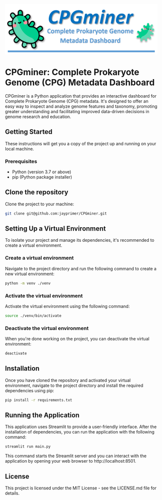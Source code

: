 ![CPGminer: Complete Prokaryote Genome (CPG) Metadata Dashboard](/images/CPGlogo1.png)

# CPGminer: Complete Prokaryote Genome (CPG) Metadata Dashboard
CPGminer is a Python application that provides an interactive dashboard for Complete Prokaryote Genome (CPG) metadata. It's designed to offer an easy way to inspect and analyze genome features and taxonomy, promoting greater understanding and facilitating improved data-driven decisions in genome research and education.

## Getting Started
These instructions will get you a copy of the project up and running on your local machine.

### Prerequisites
- Python (version 3.7 or above)
- pip (Python package installer)

## Clone the repository
Clone the project to your machine:

```bash
git clone git@github.com:jayprimer/CPGminer.git
```

## Setting Up a Virtual Environment
To isolate your project and manage its dependencies, it's recommended to create a virtual environment.

### Create a virtual environment
Navigate to the project directory and run the following command to create a new virtual environment:

```bash 
python -m venv ./venv
```

### Activate the virtual environment
Activate the virtual environment using the following command:

```bash
source ./venv/bin/activate
```

### Deactivate the virtual environment
When you're done working on the project, you can deactivate the virtual environment:
```bash
deactivate
```


## Installation
Once you have cloned the repository and activated your virtual environment, navigate to the project directory and install the required dependencies using pip:

```bash
pip install -r requirements.txt
```

## Running the Application
This application uses Streamlit to provide a user-friendly interface. After the installation of dependencies, you can run the application with the following command:

```bash
streamlit run main.py
```

This command starts the Streamlit server and you can interact with the application by opening your web browser to http://localhost:8501.

## License
This project is licensed under the MIT License - see the LICENSE.md file for details.